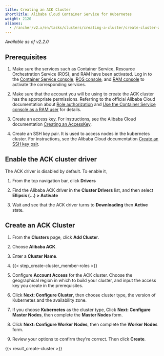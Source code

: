 ```yaml
---
title: Creating an ACK Cluster
shortTitle: Alibaba Cloud Container Service for Kubernetes
weight: 2120
aliases:
  - /rancher/v2.x/en/tasks/clusters/creating-a-cluster/create-cluster-ack/
---
```


_Available as of v2.2.0_

## Prerequisites

1. Make sure the services such as Container Service, Resource Orchestration Service (ROS), and RAM have been activated. Log in to the [Container Service console](https://cs.console.aliyun.com), [ROS console](https://ros.console.aliyun.com), and [RAM console](https://ram.console.aliyun.com) to activate the corresponding services.

1. Make sure that the account you will be using to create the ACK cluster has the appropriate permissions. Referring to the official Alibaba Cloud documentation about [Role authorization](https://www.alibabacloud.com/help/doc-detail/86483.htm) and [Use the Container Service console as a RAM user](https://www.alibabacloud.com/help/doc-detail/86484.htm) for details.

1. Create an access key. For instructions, see the Alibaba Cloud documentation [Creating an AccessKey](https://www.alibabacloud.com/help/doc-detail/53045.html).

1. Create an SSH key pair. It is used to access nodes in the kubernetes cluster. For instructions, see the Alibaba Cloud documentation [Create an SSH key pair](https://www.alibabacloud.com/help/doc-detail/51793.htm).

## Enable the ACK cluster driver

The ACK driver is disabled by default. To enable it,

1. From the top navigation bar, click **Drivers**

1. Find the Alibaba ACK driver in the **Cluster Drivers** list, and then select **Ellipsis (...) > Activate**

1. Wait and see that the ACK driver turns to **Downloading** then **Active** state.

## Create an ACK Cluster

1. From the **Clusters** page, click **Add Cluster**.

1. Choose **Alibaba ACK**.

1. Enter a **Cluster Name**.

1. {{< step_create-cluster_member-roles >}}

1. Configure **Account Access** for the ACK cluster. Choose the geographical region in which to build your cluster, and input the access key you create in the prerequisites.

1. Click **Next: Configure Cluster**, then choose cluster type, the version of Kubernetes and the availability zone.

1. If you choose **Kubernetes** as the cluster type, Click **Next: Configure Master Nodes**, then complete the **Master Nodes** form.

1. Click **Next: Configure Worker Nodes**, then complete the **Worker Nodes** form.

1. Review your options to confirm they're correct. Then click **Create**.

{{< result_create-cluster >}}

